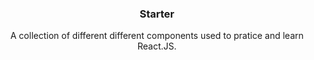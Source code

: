<h3 align="center">Starter</h3>

  <p align="center">
A collection of different different components used to pratice and learn React.JS.
  </p>
</div>
